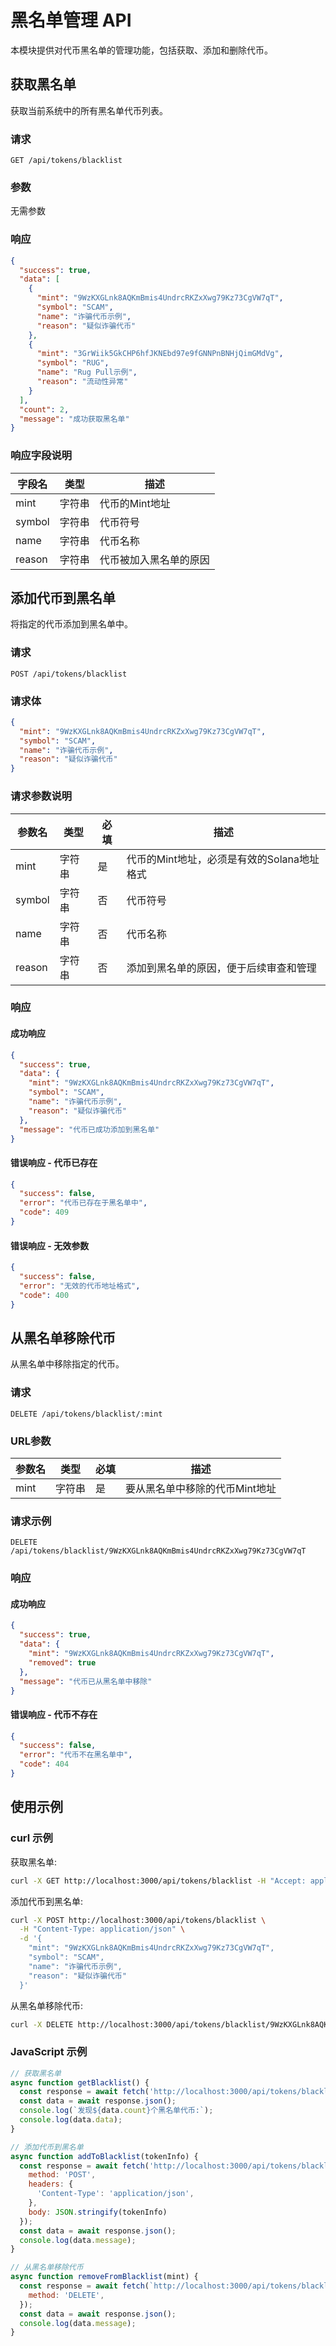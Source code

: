 # 黑名单管理 API

本模块提供对代币黑名单的管理功能，包括获取、添加和删除代币。

## 获取黑名单

获取当前系统中的所有黑名单代币列表。

### 请求

```
GET /api/tokens/blacklist
```

### 参数

无需参数

### 响应

```json
{
  "success": true,
  "data": [
    {
      "mint": "9WzKXGLnk8AQKmBmis4UndrcRKZxXwg79Kz73CgVW7qT",
      "symbol": "SCAM",
      "name": "诈骗代币示例",
      "reason": "疑似诈骗代币"
    },
    {
      "mint": "3GrWiik5GkCHP6hfJKNEbd97e9fGNNPnBNHjQimGMdVg",
      "symbol": "RUG",
      "name": "Rug Pull示例",
      "reason": "流动性异常"
    }
  ],
  "count": 2,
  "message": "成功获取黑名单"
}
```

### 响应字段说明

| 字段名 | 类型 | 描述 |
|-------|------|------|
| mint | 字符串 | 代币的Mint地址 |
| symbol | 字符串 | 代币符号 |
| name | 字符串 | 代币名称 |
| reason | 字符串 | 代币被加入黑名单的原因 |

## 添加代币到黑名单

将指定的代币添加到黑名单中。

### 请求

```
POST /api/tokens/blacklist
```

### 请求体

```json
{
  "mint": "9WzKXGLnk8AQKmBmis4UndrcRKZxXwg79Kz73CgVW7qT",
  "symbol": "SCAM",
  "name": "诈骗代币示例",
  "reason": "疑似诈骗代币"
}
```

### 请求参数说明

| 参数名 | 类型 | 必填 | 描述 |
|-------|------|------|------|
| mint | 字符串 | 是 | 代币的Mint地址，必须是有效的Solana地址格式 |
| symbol | 字符串 | 否 | 代币符号 |
| name | 字符串 | 否 | 代币名称 |
| reason | 字符串 | 否 | 添加到黑名单的原因，便于后续审查和管理 |

### 响应

#### 成功响应

```json
{
  "success": true,
  "data": {
    "mint": "9WzKXGLnk8AQKmBmis4UndrcRKZxXwg79Kz73CgVW7qT",
    "symbol": "SCAM",
    "name": "诈骗代币示例",
    "reason": "疑似诈骗代币"
  },
  "message": "代币已成功添加到黑名单"
}
```

#### 错误响应 - 代币已存在

```json
{
  "success": false,
  "error": "代币已存在于黑名单中",
  "code": 409
}
```

#### 错误响应 - 无效参数

```json
{
  "success": false,
  "error": "无效的代币地址格式",
  "code": 400
}
```

## 从黑名单移除代币

从黑名单中移除指定的代币。

### 请求

```
DELETE /api/tokens/blacklist/:mint
```

### URL参数

| 参数名 | 类型 | 必填 | 描述 |
|-------|------|------|------|
| mint | 字符串 | 是 | 要从黑名单中移除的代币Mint地址 |

### 请求示例

```
DELETE /api/tokens/blacklist/9WzKXGLnk8AQKmBmis4UndrcRKZxXwg79Kz73CgVW7qT
```

### 响应

#### 成功响应

```json
{
  "success": true,
  "data": {
    "mint": "9WzKXGLnk8AQKmBmis4UndrcRKZxXwg79Kz73CgVW7qT",
    "removed": true
  },
  "message": "代币已从黑名单中移除"
}
```

#### 错误响应 - 代币不存在

```json
{
  "success": false,
  "error": "代币不在黑名单中",
  "code": 404
}
```

## 使用示例

### curl 示例

获取黑名单:
```bash
curl -X GET http://localhost:3000/api/tokens/blacklist -H "Accept: application/json"
```

添加代币到黑名单:
```bash
curl -X POST http://localhost:3000/api/tokens/blacklist \
  -H "Content-Type: application/json" \
  -d '{
    "mint": "9WzKXGLnk8AQKmBmis4UndrcRKZxXwg79Kz73CgVW7qT",
    "symbol": "SCAM",
    "name": "诈骗代币示例",
    "reason": "疑似诈骗代币"
  }'
```

从黑名单移除代币:
```bash
curl -X DELETE http://localhost:3000/api/tokens/blacklist/9WzKXGLnk8AQKmBmis4UndrcRKZxXwg79Kz73CgVW7qT
```

### JavaScript 示例

```javascript
// 获取黑名单
async function getBlacklist() {
  const response = await fetch('http://localhost:3000/api/tokens/blacklist');
  const data = await response.json();
  console.log(`发现${data.count}个黑名单代币:`);
  console.log(data.data);
}

// 添加代币到黑名单
async function addToBlacklist(tokenInfo) {
  const response = await fetch('http://localhost:3000/api/tokens/blacklist', {
    method: 'POST',
    headers: {
      'Content-Type': 'application/json',
    },
    body: JSON.stringify(tokenInfo)
  });
  const data = await response.json();
  console.log(data.message);
}

// 从黑名单移除代币
async function removeFromBlacklist(mint) {
  const response = await fetch(`http://localhost:3000/api/tokens/blacklist/${mint}`, {
    method: 'DELETE',
  });
  const data = await response.json();
  console.log(data.message);
}
``` 